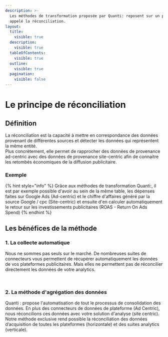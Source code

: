 ```yaml
---
description: >-
  Les méthodes de transformation proposée par Quanti: reposent sur un principe
  appelé la réconciliation.
layout:
  title:
    visible: true
  description:
    visible: true
  tableOfContents:
    visible: true
  outline:
    visible: true
  pagination:
    visible: false
---
```


# Le principe de réconciliation

## Définition

La réconciliation est la capacité à mettre en correspondance des données provenant de différentes sources et détecter les données qui représentent la même entité.\
Plus concrètement, elle permet de rapprocher des données de provenance ad-centric avec des données de provenance site-centric afin de connaitre les retombés économiques de la diffusion publicitaire.

### Exemple

{% hint style="info" %}
Grâce aux méthodes de transformation Quanti:, il est par exemple possible d'avoir au sein de la même table, les dépenses faites sur Google Ads (Ad-centric) et le chiffre d'affaires généré par la source Google / cpc (Site-centric) et ensuite d'en calculer automatiquement le retour sur les investissements publicitaires (ROAS - Return On Ads Spend)
{% endhint %}

## Les bénéfices de la méthode

### 1. La collecte automatique

Nous ne sommes pas seuls sur le marché. De nombreuses suites de connecteurs vous permettent de récupérer automatiquement les données de vos plateformes publicitaires. Mais elles ne permettent pas de réconcilier directement les données de votre analytics.

<figure><img src="../../.gitbook/assets/Capture d’écran 2024-04-09 à 16.28.01.png" alt=""><figcaption></figcaption></figure>

### 2. La méthode d'agrégation des données

Quanti : propose l'automatisation de tout le processus de consolidation des données. En plus des connecteurs de données de plateforme (Ad Centric), nous réconcilions ces données avec votre solution d'analyse (site centric). Notre méthode exclusive rend possible la réconciliation des données d’acquisition de toutes les plateformes (horizontale) et des suites analytics (verticale).

<figure><img src="../../.gitbook/assets/Capture d’écran 2024-04-09 à 16.46.37.png" alt=""><figcaption></figcaption></figure>
